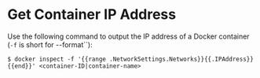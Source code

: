 # Get Container IP Address

Use the following command to output the IP address of a Docker container (`-f` is short for --format``):

```console
$ docker inspect -f '{{range .NetworkSettings.Networks}}{{.IPAddress}}{{end}}' <container-ID|container-name>
```
